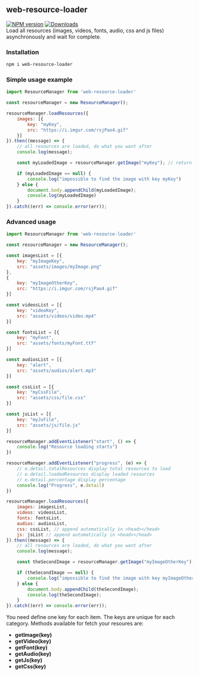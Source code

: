 ## web-resource-loader
[![NPM version](https://img.shields.io/npm/v/web-resource-loader.svg?style=flat-square)](https://www.npmjs.com/package/web-resource-loader)
[![Downloads](https://img.shields.io/npm/dm/web-resource-loader.svg?style=flat-square)](https://www.npmjs.com/package/web-resource-loader)
<br />
Load all resources (images, videos, fonts, audio, css and js files) asynchronously and wait for complete.

### Installation
```bash
npm i web-resource-loader
```

### Simple usage example
```javascript
import ResourceManager from 'web-resource-loader'

const resourceManager = new ResourceManager();

resourceManager.loadResources({
    images: [{
        key: "myKey",
        src: "https://i.imgur.com/rsjPao4.gif"
    }]
}).then((message) => {
    // all resources are loaded, do what you want after
    console.log(message);

    const myLoadedImage = resourceManager.getImage("myKey"); // return an HTMLImageElement

    if (myLoadedImage == null) {
        console.log("impossible to find the image with key myKey")
    } else {
        document.body.appendChild(myLoadedImage);
        console.log(myLoadedImage)
    }
}).catch((err) => console.error(err));
```

### Advanced usage
```javascript
import ResourceManager from 'web-resource-loader'

const resourceManager = new ResourceManager();

const imagesList = [{
    key: "myImageKey",
    src: "assets/images/myImage.png"
},
{
    key: "myImageOtherKey",
    src: "https://i.imgur.com/rsjPao4.gif"
}]

const videosList = [{
    key: "videoKey",
    src: "assets/videos/video.mp4"
}]

const fontsList = [{
    key: "myFont",
    src: "assets/fonts/myFont.ttf"
}]

const audiosList = [{
    key: "alert",
    src: "assets/audios/alert.mp3"
}]

const cssList = [{
    key: "myCssFile",
    src: "assets/css/file.css"
}]

const jsList = [{
    key: "myJsFile",
    src: "assets/js/file.js"
}]

resourceManager.addEventListener("start", () => {
    console.log("Resource loading starts")
})

resourceManager.addEventListener("progress", (e) => {
    // e.detail.totalResources display total resources to load
    // e.detail.loadedResources display loaded resources
    // e.detail.percentage display percentage
    console.log("Progress", e.detail)
})

resourceManager.loadResources({
    images: imagesList,
    videos: videosList,
    fonts: fontsList,
    audios: audiosList,
    css: cssList, // append automatically in <head></head>
    js: jsList // append automatically in <head></head>
}).then((message) => {
    // all resources are loaded, do what you want after
    console.log(message);

    const theSecondImage = resourceManager.getImage("myImageOtherKey"); // return an HTMLImageElement

    if (theSecondImage == null) {
        console.log("impossible to find the image with key myImageOtherKey")
    } else {
        document.body.appendChild(theSecondImage);
        console.log(theSecondImage);
    }
}).catch((err) => console.error(err));
```

You need define one key for each item. The keys are unique for each category.
Methods available for fetch your resoures are: 
- **getImage(key)**
- **getVideo(key)**
- **getFont(key)**
- **getAudio(key)**
- **getJs(key)**
- **getCss(key)**
